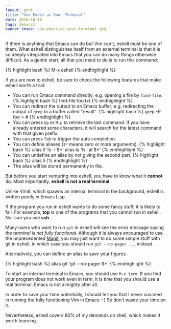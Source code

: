 ```yaml
---
layout: post
title: "Use Emacs as Your Terminal"
date: 2018-10-18
tags: [emacs]
banner_image: use-emacs-as-your-terminal.jpg
---
```


If there is anything that Emacs can do but Vim can't, eshell must be one of them. What eshell distinguishes itself from an external terminal is that it is so deeply integrated into Emacs that you can do many things otherwise difficult. As a gentle start, all that you need to do is to run this command:

{% highlight bash %}
M-x eshell
{% endhighlight %}

If you are new to eshell, be sure to check the following features that make eshell worth a trial:

- You can run Emacs command directly; e.g. opening a file by `find-file`.
{% highlight bash %}
find-file foo.txt
{% endhighlight %}
- You can redirect the output to an Emacs buffer; e.g. redirecting the output of `grep` to a buffer called "result".
{% highlight bash %}
grep -R foo > #<buffer result>
{% endhighlight %}
- You can press `Up` or `M-p` to retrieve the last command. If you have already entered some characters, it will search for the latest command with that given prefix.
- You can press `Tab` to trigger the auto completion.
- You can define aliases (`$*` means zero or more arguments).
{% highlight bash %}
alias ll 'ls -l $\*'
alias la 'ls -al $\*'
{% endhighlight %}
- You can undefine an alias by not giving the second part.
{% highlight bash %}
alias ll
{% endhighlight %}
- The alias will be stored permanently in file.

But before you start venturing into eshell, you have to know what it **cannot** do. Most importantly, **eshell is not a real terminal**.

Unlike Vim8, which spawns an internal terminal in the background, eshell is written purely in Emacs Lisp.

If the program you run in eshell wants to do some fancy stuff, it is likely to fail. For example, **top** is one of the programs that you cannot run in eshell. Nor can you use **ssh** .

Many users who want to run `git` in eshell will see the error message saying *the terminal is not fully functional*. Although it is always encouraged to use the unprecedented [Magit](https://magit.vc), you may just want to do some simple stuff with git in eshell, in which case you should run `git --no-pager ...` instead.

Alternatively, you can define an alias to save your figures.

{% highlight bash %}
alias git 'git --no-pager $*'
{% endhighlight %}

To start an internal terminal in Emacs, you should use `M-x term`. If you find your program does not work even in term, it is time that you should use a real terminal. Emacs is not almighty after all.

In order to save your time potentially, I should tell you that I never succeed in running the fully functioning Vim in Emacs :-) So don't waste your time on it.

Nevertheless, eshell covers 80% of my demands on shell, which makes it worth learning.
